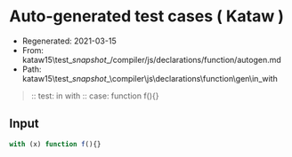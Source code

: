 # Auto-generated test cases ( Kataw )
- Regenerated: 2021-03-15
- From: kataw15\test\__snapshot__/compiler/js/declarations/function/autogen.md
- Path: kataw15\test\__snapshot__\compiler\js\declarations\function\gen\in_with
> :: test: in with
> :: case: function f(){}
## Input

`````js
with (x) function f(){}
`````
